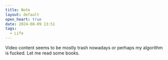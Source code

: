 ```yaml
---
title: Note
layout: default
open_heart: true
date: 2024-08-09 13:51
tags:
  - Life
---
```


Video content seems to be mostly trash nowadays or perhaps my algorithm is fucked. Let me read some books.
